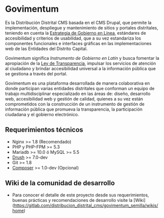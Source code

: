 # Govimentum

Es la Distribución Distrital CMS basada en el CMS Drupal, que permite la 
implementación, despliegue y mantenimiento de sitios y portales distritales, 
teniendo en cuenta la [Estrategia de Gobierno en Línea](http://estrategia.gobiernoenlinea.gov.co/623/articles-7943_manualGEL.pdf), estándares de 
accesibilidad y criterios de usabilidad, que a su vez estandariza los componentes 
funcionales e interfaces gráficas en las implementaciones web de las Entidades 
del Distrito Capital.

Govimentum significa _Instrumento de Gobierno en Latín_ y busca fomentar la
apropiación de la [Ley de Transparencia](http://www.alcaldiabogota.gov.co/sisjur/normas/Norma1.jsp?i=56882),
impulsar los servicios de atención al ciudadano y brindar accesibilidad universal
a la información pública que se gestiona a través del portal.

Govimentum es una plataforma desarrollada de manera colaborativa en donde 
participan varias entidades distritales que conforman un equipo de trabajo 
multidisciplinar especializado en las áreas de: diseño, desarrollo web,
accesibilidad web y gestión de calidad, quienes a su vez están comprometidos con
la construcción de un instrumento de gestión de información pública que promueva
la transparencia, la participación ciudadana y el gobierno electrónico.

## Requerimientos técnicos

 * Nginx >= 1.8 (Recomendado)
 * PHP y PHP-FPM >= 5.3
 * Mariadb >= 10.0 ó MySQL >= 5.5
 * [Drush](https://github.com/drush-ops/drush) >= 7.0-dev
 * Git >= 1.8
 * [Composer](https://getcomposer.org/) >= 1.0-dev (Opcional)

## Wiki de la comunidad de desarrollo
 
 * Para conocer el detalle de este proyecto desde sus requerimientos, buenas prácticas y recomendaciones de desarrollo visite la [Wiki] (https://gitlab.com/distribucion_distrital_cms/govimentum_semilla/wikis/home)